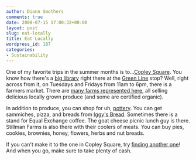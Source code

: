 ```yaml
---
author: Diann Smothers
comments: true
date: 2008-07-15 17:00:32+00:00
layout: post
slug: eat-locally
title: Eat Locally
wordpress_id: 187
categories:
- Sustainability
---
```


One of my favorite trips in the summer months is to...[Copley Square](http://www.mbta.com/schedules_and_maps/subway/lines/stations/?stopId=15593&lat=42.349991&lng=-71.077463). You know how there's a [big library](http://www.bpl.org/) right there at the [Green Line](http://www.mbta.com/schedules_and_maps/subway/lines/?route=GREEN) stop? Well, right across from it, on Tuesdays and Fridays from 11am to 6pm, there is a farmers market. There are [many farms represented here](http://www.massfarmersmarkets.org/t-bostoncopley-vendors.aspx), all selling delicious locally grown produce (and some are certified organic).

In addition to produce, you can shop for uh, [pottery](http://www.helennajarian.com/). You can get sammiches, pizza, and breads from [Iggy's Bread](http://www.iggysbread.com/main.html). Sometimes there is a stand for Equal Exchange coffee. The goat cheese picnic lunch guy is there. Stillman Farms is also there with their coolers of meats. You can buy pies, cookies, brownies, honey, flowers, herbs and nut breads.

If you can't make it to the one in Copley Square, try [finding another one](http://www.massfarmersmarkets.org/t-allmarkets.aspx)! And when you go, make sure to take plenty of cash.
